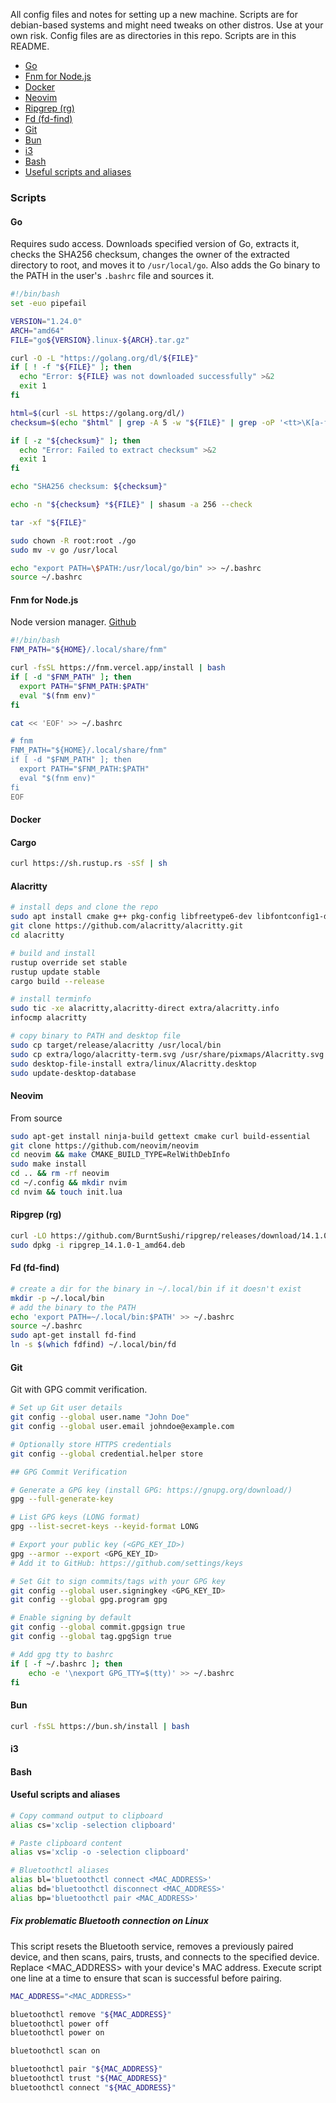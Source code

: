 All config files and notes for setting up a new machine. Scripts are for debian-based systems and might need tweaks on other distros. Use at your own risk. Config files are as directories in this repo. Scripts are in this README.

- [Go](#go)
- [Fnm for Node.js](#fnm-for-nodejs)
- [Docker](#docker)
- [Neovim](#neovim)
- [Ripgrep (rg)](#ripgrep-rg)
- [Fd (fd-find)](#fd-fd-find)
- [Git](#git)
- [Bun](#bun)
- [i3](#i3)
- [Bash](#bash)
- [Useful scripts and aliases](#useful-scripts-and-aliases)

### Scripts

#### Go

Requires sudo access. Downloads specified version of Go, extracts it, checks the SHA256 checksum, changes the owner of the extracted directory to root, and moves it to `/usr/local/go`. Also adds the Go binary to the PATH in the user's `.bashrc` file and sources it.

```bash
#!/bin/bash
set -euo pipefail

VERSION="1.24.0"
ARCH="amd64"
FILE="go${VERSION}.linux-${ARCH}.tar.gz"

curl -O -L "https://golang.org/dl/${FILE}"
if [ ! -f "${FILE}" ]; then
  echo "Error: ${FILE} was not downloaded successfully" >&2
  exit 1
fi

html=$(curl -sL https://golang.org/dl/)
checksum=$(echo "$html" | grep -A 5 -w "${FILE}" | grep -oP '<tt>\K[a-f0-9]{64}(?=</tt>)')

if [ -z "${checksum}" ]; then
  echo "Error: Failed to extract checksum" >&2
  exit 1
fi

echo "SHA256 checksum: ${checksum}"

echo -n "${checksum} *${FILE}" | shasum -a 256 --check

tar -xf "${FILE}"

sudo chown -R root:root ./go
sudo mv -v go /usr/local

echo "export PATH=\$PATH:/usr/local/go/bin" >> ~/.bashrc
source ~/.bashrc
```

#### Fnm for Node.js

Node version manager. [Github](https://github.com/Schniz/fnm)

```bash
#!/bin/bash
FNM_PATH="${HOME}/.local/share/fnm"

curl -fsSL https://fnm.vercel.app/install | bash
if [ -d "$FNM_PATH" ]; then
  export PATH="$FNM_PATH:$PATH"
  eval "$(fnm env)"
fi

cat << 'EOF' >> ~/.bashrc

# fnm
FNM_PATH="${HOME}/.local/share/fnm"
if [ -d "$FNM_PATH" ]; then
  export PATH="$FNM_PATH:$PATH"
  eval "$(fnm env)"
fi
EOF
```

#### Docker

#### Cargo

```bash
curl https://sh.rustup.rs -sSf | sh
```

#### Alacritty

```bash
# install deps and clone the repo
sudo apt install cmake g++ pkg-config libfreetype6-dev libfontconfig1-dev libxcb-xfixes0-dev libxkbcommon-dev python3
git clone https://github.com/alacritty/alacritty.git
cd alacritty

# build and install
rustup override set stable
rustup update stable
cargo build --release

# install terminfo
sudo tic -xe alacritty,alacritty-direct extra/alacritty.info
infocmp alacritty

# copy binary to PATH and desktop file
sudo cp target/release/alacritty /usr/local/bin
sudo cp extra/logo/alacritty-term.svg /usr/share/pixmaps/Alacritty.svg
sudo desktop-file-install extra/linux/Alacritty.desktop
sudo update-desktop-database
```

#### Neovim

From source

```bash
sudo apt-get install ninja-build gettext cmake curl build-essential
git clone https://github.com/neovim/neovim
cd neovim && make CMAKE_BUILD_TYPE=RelWithDebInfo
sudo make install
cd .. && rm -rf neovim
cd ~/.config && mkdir nvim
cd nvim && touch init.lua
```

#### Ripgrep (rg)

```bash
curl -LO https://github.com/BurntSushi/ripgrep/releases/download/14.1.0/ripgrep_14.1.0-1_amd64.deb
sudo dpkg -i ripgrep_14.1.0-1_amd64.deb
```

#### Fd (fd-find)

```bash
# create a dir for the binary in ~/.local/bin if it doesn't exist
mkdir -p ~/.local/bin
# add the binary to the PATH
echo 'export PATH=~/.local/bin:$PATH' >> ~/.bashrc
source ~/.bashrc
sudo apt-get install fd-find
ln -s $(which fdfind) ~/.local/bin/fd
```

#### Git

Git with GPG commit verification.

```bash
# Set up Git user details
git config --global user.name "John Doe"
git config --global user.email johndoe@example.com

# Optionally store HTTPS credentials
git config --global credential.helper store

## GPG Commit Verification

# Generate a GPG key (install GPG: https://gnupg.org/download/)
gpg --full-generate-key

# List GPG keys (LONG format)
gpg --list-secret-keys --keyid-format LONG

# Export your public key (<GPG_KEY_ID>)
gpg --armor --export <GPG_KEY_ID>
# Add it to GitHub: https://github.com/settings/keys

# Set Git to sign commits/tags with your GPG key
git config --global user.signingkey <GPG_KEY_ID>
git config --global gpg.program gpg

# Enable signing by default
git config --global commit.gpgsign true
git config --global tag.gpgSign true

# Add gpg tty to bashrc
if [ -f ~/.bashrc ]; then
    echo -e '\nexport GPG_TTY=$(tty)' >> ~/.bashrc
fi
```

#### Bun

```bash
curl -fsSL https://bun.sh/install | bash
```

#### i3

#### Bash

#### Useful scripts and aliases

```bash
# Copy command output to clipboard
alias cs='xclip -selection clipboard'

# Paste clipboard content
alias vs='xclip -o -selection clipboard'

# Bluetoothctl aliases
alias bl='bluetoothctl connect <MAC_ADDRESS>'
alias bd='bluetoothctl disconnect <MAC_ADDRESS>'
alias bp='bluetoothctl pair <MAC_ADDRESS>'
```

##### Fix problematic Bluetooth connection on Linux

This script resets the Bluetooth service, removes a previously paired device, and then scans, pairs, trusts, and connects to the specified device. Replace <MAC_ADDRESS> with your device's MAC address. Execute script one line at a time to ensure that scan is successful before pairing.

```bash
MAC_ADDRESS="<MAC_ADDRESS>"

bluetoothctl remove "${MAC_ADDRESS}"
bluetoothctl power off
bluetoothctl power on

bluetoothctl scan on

bluetoothctl pair "${MAC_ADDRESS}"
bluetoothctl trust "${MAC_ADDRESS}"
bluetoothctl connect "${MAC_ADDRESS}"
```
